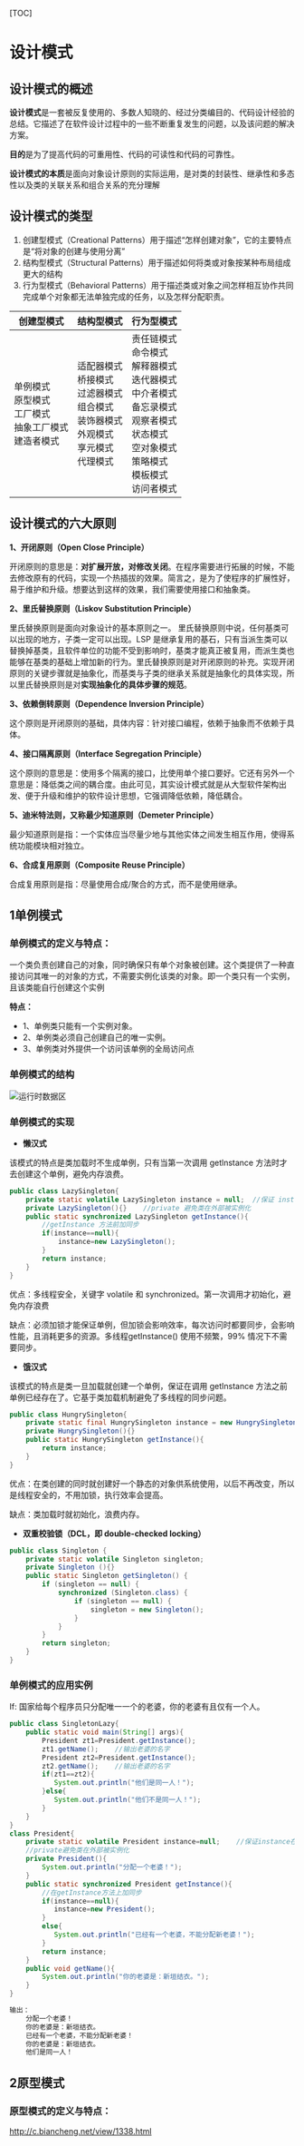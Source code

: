 [TOC]

# 设计模式

## 设计模式的概述

**设计模式**是一套被反复使用的、多数人知晓的、经过分类编目的、代码设计经验的总结。它描述了在软件设计过程中的一些不断重复发生的问题，以及该问题的解决方案。

**目的**是为了提高代码的可重用性、代码的可读性和代码的可靠性。

**设计模式的本质**是面向对象设计原则的实际运用，是对类的封装性、继承性和多态性以及类的关联关系和组合关系的充分理解

## 设计模式的类型

1. 创建型模式（Creational Patterns）用于描述“怎样创建对象”，它的主要特点是“将对象的创建与使用分离”
2. 结构型模式（Structural Patterns）用于描述如何将类或对象按某种布局组成更大的结构
3. 行为型模式（Behavioral Patterns）用于描述类或对象之间怎样相互协作共同完成单个对象都无法单独完成的任务，以及怎样分配职责。

| 创建型模式                                                   | 结构型模式                                                   | 行为型模式                                                   |
| ------------------------------------------------------------ | :----------------------------------------------------------- | :----------------------------------------------------------- |
| 单例模式<br>原型模式<br>工厂模式<br>抽象工厂模式<br>建造者模式 | 适配器模式<br>桥接模式<br>过滤器模式<br>组合模式<br>装饰器模式<br>外观模式<br>享元模式<br>代理模式 | 责任链模式<br>命令模式<br>解释器模式<br>迭代器模式 <br>中介者模式 <br>备忘录模式 <br>观察者模式 <br>状态模式<br>空对象模式 <br>策略模式 <br>模板模式 <br>访问者模式 |

## 设计模式的六大原则

**1、开闭原则（Open Close Principle）**

开闭原则的意思是：**对扩展开放，对修改关闭**。在程序需要进行拓展的时候，不能去修改原有的代码，实现一个热插拔的效果。简言之，是为了使程序的扩展性好，易于维护和升级。想要达到这样的效果，我们需要使用接口和抽象类。

**2、里氏替换原则（Liskov Substitution Principle）**

里氏替换原则是面向对象设计的基本原则之一。 里氏替换原则中说，任何基类可以出现的地方，子类一定可以出现。LSP 是继承复用的基石，只有当派生类可以替换掉基类，且软件单位的功能不受到影响时，基类才能真正被复用，而派生类也能够在基类的基础上增加新的行为。里氏替换原则是对开闭原则的补充。实现开闭原则的关键步骤就是抽象化，而基类与子类的继承关系就是抽象化的具体实现，所以里氏替换原则是对**实现抽象化的具体步骤的规范**。

**3、依赖倒转原则（Dependence Inversion Principle）**

这个原则是开闭原则的基础，具体内容：针对接口编程，依赖于抽象而不依赖于具体。

**4、接口隔离原则（Interface Segregation Principle）**

这个原则的意思是：使用多个隔离的接口，比使用单个接口要好。它还有另外一个意思是：降低类之间的耦合度。由此可见，其实设计模式就是从大型软件架构出发、便于升级和维护的软件设计思想，它强调降低依赖，降低耦合。

**5、迪米特法则，又称最少知道原则（Demeter Principle）**

最少知道原则是指：一个实体应当尽量少地与其他实体之间发生相互作用，使得系统功能模块相对独立。

**6、合成复用原则（Composite Reuse Principle）**

合成复用原则是指：尽量使用合成/聚合的方式，而不是使用继承。

## 1单例模式

### 单例模式的定义与特点：

一个类负责创建自己的对象，同时确保只有单个对象被创建。这个类提供了一种直接访问其唯一的对象的方式，不需要实例化该类的对象。即一个类只有一个实例，且该类能自行创建这个实例

**特点：**

- 1、单例类只能有一个实例对象。
- 2、单例类必须自己创建自己的唯一实例。
- 3、单例类对外提供一个访问该单例的全局访问点

### 单例模式的结构

![运行时数据区](https://github.com/pixx1225/Axing-Tech/blob/master/images/Singleton.gif)

### 单例模式的实现

- **懒汉式**

该模式的特点是类加载时不生成单例，只有当第一次调用 getlnstance 方法时才去创建这个单例，避免内存浪费。

```java
public class LazySingleton{
    private static volatile LazySingleton instance = null;  //保证 instance 在所有线程中同步
    private LazySingleton(){}    //private 避免类在外部被实例化
    public static synchronized LazySingleton getInstance(){
        //getInstance 方法前加同步
        if(instance==null){
            instance=new LazySingleton();
        }
        return instance;
    }
}
```

优点：多线程安全，关键字 volatile 和 synchronized。第一次调用才初始化，避免内存浪费

缺点：必须加锁才能保证单例，但加锁会影响效率，每次访问时都要同步，会影响性能，且消耗更多的资源。多线程getInstance() 使用不频繁，99% 情况下不需要同步。

- **饿汉式**

该模式的特点是类一旦加载就创建一个单例，保证在调用 getInstance 方法之前单例已经存在了。它基于类加载机制避免了多线程的同步问题。

```java
public class HungrySingleton{
    private static final HungrySingleton instance = new HungrySingleton();
    private HungrySingleton(){}
    public static HungrySingleton getInstance(){
        return instance;
    }
}
```

优点：在类创建的同时就创建好一个静态的对象供系统使用，以后不再改变，所以是线程安全的，不用加锁，执行效率会提高。

缺点：类加载时就初始化，浪费内存。

- **双重校验锁（DCL，即 double-checked locking）**

```java
public class Singleton {  
    private static volatile Singleton singleton;  
    private Singleton (){}  
    public static Singleton getSingleton() {  
        if (singleton == null) {  
            synchronized (Singleton.class) {  
                if (singleton == null) {  
                    singleton = new Singleton();  
                }  
            }  
        }  
        return singleton;  
    }  
}
```

### 单例模式的应用实例

If: 国家给每个程序员只分配唯一一个的老婆，你的老婆有且仅有一个人。

```java
public class SingletonLazy{
    public static void main(String[] args){
        President zt1=President.getInstance();
        zt1.getName();    //输出老婆的名字
        President zt2=President.getInstance();
        zt2.getName();    //输出老婆的名字
        if(zt1==zt2){
           System.out.println("他们是同一人！");
        }else{
           System.out.println("他们不是同一人！");
        }
    }
}
class President{
    private static volatile President instance=null;    //保证instance在所有线程中同步
    //private避免类在外部被实例化
    private President(){
        System.out.println("分配一个老婆！");
    }
    public static synchronized President getInstance(){
        //在getInstance方法上加同步
        if(instance==null){
           instance=new President();
        }
        else{
           System.out.println("已经有一个老婆，不能分配新老婆！");
        }
        return instance;
    }
    public void getName(){
        System.out.println("你的老婆是：新垣结衣。");
    }  
}

输出：
    分配一个老婆！
    你的老婆是：新垣结衣。
    已经有一个老婆，不能分配新老婆！
    你的老婆是：新垣结衣。
    他们是同一人！
```

## 2原型模式

### 原型模式的定义与特点：







http://c.biancheng.net/view/1338.html